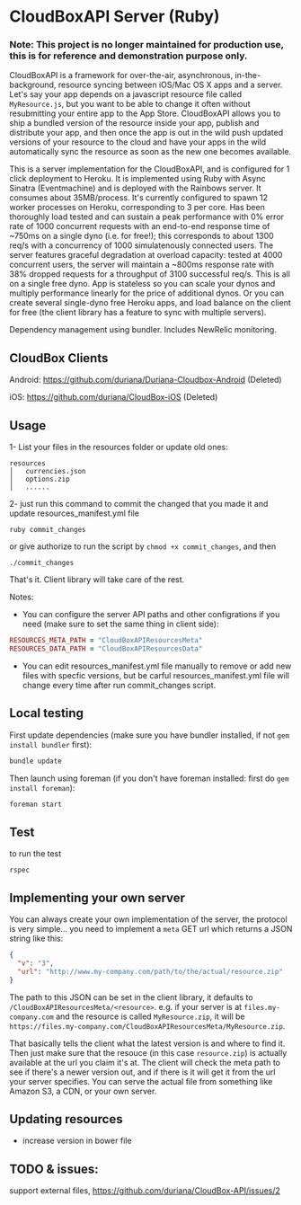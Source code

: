 CloudBoxAPI Server (Ruby)
============

### Note: This project is no longer maintained for production use, this is for reference and demonstration purpose only.

CloudBoxAPI is a framework for over-the-air, asynchronous, in-the-background, resource syncing between iOS/Mac OS X apps and a server. Let's say your app depends on a javascript resource file called `MyResource.js`, but you want to be able to change it often without resubmitting your entire app to the App Store. CloudBoxAPI allows you to ship a bundled version of the resource inside your app, publish and distribute your app, and then once the app is out in the wild push updated versions of your resource to the cloud and have your apps in the wild automatically sync the resource as soon as the new one becomes available.

This is a server implementation for the CloudBoxAPI, and is configured for 1 click deployment to Heroku. It is implemented using Ruby with Async Sinatra (Eventmachine) and is deployed with the Rainbows server. It consumes about 35MB/process. It's currently configured to spawn 12 worker processes on Heroku, corresponding to 3 per core. Has been thoroughly load tested and can sustain a peak performance with 0% error rate of 1000 concurrent requests with an end-to-end response time of ~750ms on a single dyno (i.e. for free!); this corresponds to about 1300 req/s with a concurrency of 1000 simulatenously connected users. The server features graceful degradation at overload capacity: tested at 4000 concurrent users, the server will maintain a ~800ms response rate with 38% dropped requests for a throughput of 3100 successful req/s. This is all on a single free dyno. App is stateless so you can scale your dynos and multiply performance linearly for the price of additional dynos. Or you can create several single-dyno free Heroku apps, and load balance on the client for free (the client library has a feature to sync with multiple servers).

Dependency management using bundler.  Includes NewRelic monitoring.

CloudBox Clients
------------
Android: https://github.com/duriana/Duriana-Cloudbox-Android (Deleted)

iOS: https://github.com/duriana/CloudBox-iOS (Deleted)

Usage
------------

1- List your files in the resources folder or update old ones:

```
resources
│   currencies.json
│   options.zip
│   ......

```

2- just run this command to commit the changed that you made it and update resources_manifest.yml file

```
ruby commit_changes
```

or give authorize to run the script by  ``` chmod +x commit_changes ```, and then

```
./commit_changes

```

That's it. Client library will take care of the rest.

Notes:

- You can configure the server API paths and other configrations if you need (make sure to set the same thing in client side):

```ruby
RESOURCES_META_PATH = "CloudBoxAPIResourcesMeta"
RESOURCES_DATA_PATH = "CloudBoxAPIResourcesData"
```

- You can edit resources_manifest.yml file manually to remove or add new files with specfic versions, but be carful resources_manifest.yml file will change every time after run commit_changes script.

Local testing
------------

First update dependencies (make sure you have bundler installed, if not `gem install bundler` first):

```sh
bundle update
```

Then launch using foreman (if you don't have foreman installed: first do `gem install foreman`):

```sh
foreman start
```

Test
------------
to run the test
```
rspec
```

Implementing your own server
------------

You can always create your own implementation of the server, the protocol is very simple... you need to implement a `meta` GET url which returns a JSON string like this:
```json
{
  "v": "3",
  "url": "http://www.my-company.com/path/to/the/actual/resource.zip"
}
```

The path to this JSON can be set in the client library, it defaults to `/CloudBoxAPIResourcesMeta/<resource>`. e.g. if your server is at `files.my-company.com` and the resource is called `MyResource.zip`, it will be `https://files.my-company.com/CloudBoxAPIResourcesMeta/MyResource.zip`.

That basically tells the client what the latest version is and where to find it. Then just make sure that the resouce (in this case `resource.zip`) is actually available at the url you claim it's at. The client will check the meta path to see if there's a newer version out, and if there is it will get it from the url your server specifies. You can serve the actual file from something like Amazon S3, a CDN, or your own server.

Updating resources
------------
- increase version in bower file

TODO & issues:
------------
support external files, https://github.com/duriana/CloudBox-API/issues/2
